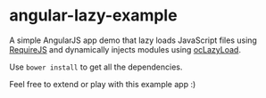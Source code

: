 angular-lazy-example
====================

A simple AngularJS app demo that lazy loads JavaScript files using <a href="https://github.com/jrburke/requirejs">RequireJS</a> and dynamically injects modules using <a href="https://github.com/ocombe/ocLazyLoad">ocLazyLoad</a>.

Use <code>bower install</code> to get all the dependencies.

Feel free to extend or play with this example app :)
